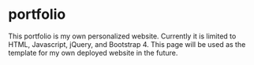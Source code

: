 # portfolio
This portfolio is my own personalized website. Currently it is limited to HTML, Javascript, jQuery, and Bootstrap 4. This page will be used as the template for my own deployed website in the future.

